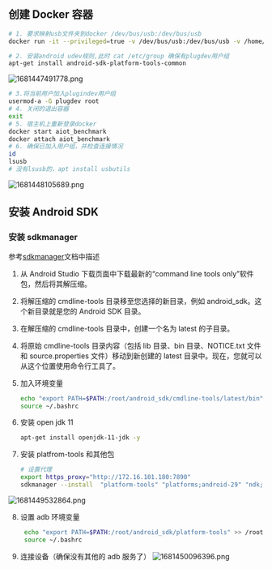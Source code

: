 ## 创建 Docker 容器

```bash
# 1. 要求映射usb文件夹到docker /dev/bus/usb:/dev/bus/usb
docker run -it --privileged=true -v /dev/bus/usb:/dev/bus/usb -v /home/yanghuan/workspace/aiot_benchmark:/root/workspace --net=host --name=aiot_benchmark --hostname=aiot_benchmark ubuntu:20.04 /bin/bash

# 2. 安装android udev规则,此时 cat /etc/group 确保有plugdev用户组
apt-get install android-sdk-platform-tools-common
```

![1681447491778.png](http://pic.yanghuan.site/i/2023/04/14/6438da456802f.png)

```bash
# 3.将当前用户加入plugindev用户组
usermod-a -G plugdev root
# 4. 关闭的退出容器
exit
# 5. 宿主机上重新登录docker
docker start aiot_benchmark
docker attach aiot_benchmark
# 6. 确保已加入用户组，并检查连接情况
id
lsusb
# 没有lsusb的，apt install usbutils
```

![1681448105689.png](http://pic.yanghuan.site/i/2023/04/14/6438dcaba72ec.png)

## 安装 Android SDK

### 安装 sdkmanager

参考[sdkmanager](https://developer.android.google.cn/studio/command-line/sdkmanager?hl=zh-cn)文档中描述

1. 从 Android Studio 下载页面中下载最新的“command line tools only”软件包，然后将其解压缩。

2. 将解压缩的 cmdline-tools 目录移至您选择的新目录，例如 android_sdk。这个新目录就是您的 Android SDK 目录。

3. 在解压缩的 cmdline-tools 目录中，创建一个名为 latest 的子目录。

4. 将原始 cmdline-tools 目录内容（包括 lib 目录、bin 目录、NOTICE.txt 文件和 source.properties 文件）移动到新创建的 latest 目录中。现在，您就可以从这个位置使用命令行工具了。
5. 加入环境变量
    ```bash
    echo "export PATH=$PATH:/root/android_sdk/cmdline-tools/latest/bin" >> /root/.bashrc
    source ~/.bashrc
    ```

6. 安装 open jdk 11
    ```bash
    apt-get install openjdk-11-jdk -y
    ```

7. 安装 platfrom-tools 和其他包
     ```bash
    # 设置代理
    export https_proxy="http://172.16.101.180:7890"
    sdkmanager --install  "platform-tools" "platforms;android-29" "ndk;25.0.8775105"
    ```

![1681449532864.png](http://pic.yanghuan.site/i/2023/04/14/6438e23ec8548.png)

8. 设置 adb 环境变量
   ```bash
    echo "export PATH=$PATH:/root/android_sdk/platform-tools" >> /root/.bashrc
    source ~/.bashrc
   ```

9.  连接设备（确保没有其他的 adb 服务了）
   ![1681450096396.png](http://pic.yanghuan.site/i/2023/04/14/6438e471c4478.png)

